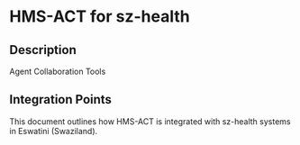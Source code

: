 # HMS-ACT for sz-health

## Description

Agent Collaboration Tools

## Integration Points

This document outlines how HMS-ACT is integrated with sz-health systems in Eswatini (Swaziland).
